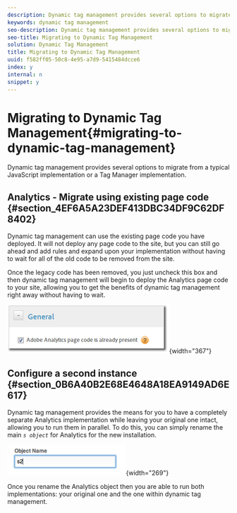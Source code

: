 ```yaml
---
description: Dynamic tag management provides several options to migrate from a typical JavaScript implementation or a Tag Manager implementation.
keywords: dynamic tag management
seo-description: Dynamic tag management provides several options to migrate from a typical JavaScript implementation or a Tag Manager implementation.
seo-title: Migrating to Dynamic Tag Management
solution: Dynamic Tag Management
title: Migrating to Dynamic Tag Management
uuid: f582ff05-50c8-4e95-a7d9-5415484dcce6
index: y
internal: n
snippet: y
---
```


# Migrating to Dynamic Tag Management{#migrating-to-dynamic-tag-management}

Dynamic tag management provides several options to migrate from a typical JavaScript implementation or a Tag Manager implementation.

## Analytics - Migrate using existing page code {#section_4EF6A5A23DEF413DBC34DF9C62DF8402}

Dynamic tag management can use the existing page code you have deployed. It will not deploy any page code to the site, but you can still go ahead and add rules and expand upon your implementation without having to wait for all of the old code to be removed from the site.

Once the legacy code has been removed, you just uncheck this box and then dynamic tag management will begin to deploy the Analytics page code to your site, allowing you to get the benefits of dynamic tag management right away without having to wait.

![](assets/existing_s_code.png){width="367"}

## Configure a second instance {#section_0B6A40B2E68E4648A18EA9149AD6E617}

Dynamic tag management provides the means for you to have a completely separate Analytics implementation while leaving your original one intact, allowing you to run them in parallel. To do this, you can simply rename the main *`s object`* for Analytics for the new installation.

![](assets/dual-instances.png){width="269"}

Once you rename the Analytics object then you are able to run both implementations: your original one and the one within dynamic tag management. 
